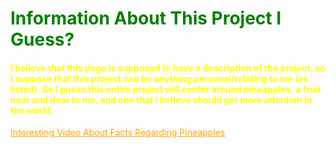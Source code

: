 <head>
  <title>Project 0</title>
  </head>
  
  <style>
    h1 {
      color:green;
  }
    h4 {
      color:yellow;
  }
    a {
      color:orange;
  }
  
  </style>
  
  <body>
  <h1>Information About This Project I Guess?</h1>
  <h4>I believe that this page is supposed to have a description of the project, so I suppose that this project can be anything personal/relating to me (as listed). So I guess this entire project will center around pineapples, a fruit near and dear to me, and one that I believe should get more attention in the world.</h4>
  
<a href="https://www.youtube.com/watch?v=dQw4w9WgXcQ">Interesting Video About Facts Regarding Pineapples</a>

  
